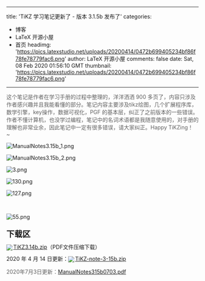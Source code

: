 
---
title: 'TiKZ 学习笔记更新了 - 版本 3.1.5b 发布了'
categories: 
 - 博客
 - LaTeX 开源小屋
 - 首页
headimg: 'https://pics.latexstudio.net/uploads/20200414/0472b699405234bf86f78fe78779fac6.png'
author: LaTeX 开源小屋
comments: false
date: Sat, 08 Feb 2020 01:56:10 GMT
thumbnail: 'https://pics.latexstudio.net/uploads/20200414/0472b699405234bf86f78fe78779fac6.png'
---

<div>   
<p>
                                                        </p><p><span style="color: rgb(97, 97, 97); font-family: -apple-system, BlinkMacSystemFont, "Segoe UI", Roboto, Ubuntu, "Helvetica Neue", Helvetica, Arial, "PingFang SC", "Hiragino Sans GB", "Microsoft YaHei UI", "Microsoft YaHei", "Source Han Sans CN", sans-serif; font-size: 14px; background-color: rgb(255, 255, 255);">这个笔记是作者在学习手册的过程中整理的，洋洋洒洒 900 多页了，内容只涉及作者感兴趣并且我能看懂的部分。笔记内容主要涉及tikz绘图，几个扩展程序库，数学引擎，key操作，数据可视化，PGF 的基本层，纠正了之前版本的一些错误。作者不懂计算机，也没学过编程，笔记中的名词术语都是我随意使用的，对手册的理解也非常业余，因此笔记中一定有很多错误，请大家纠正。Happy TiKZing！~  </span></p><p><span style="color: rgb(97, 97, 97); font-family: -apple-system, BlinkMacSystemFont, "Segoe UI", Roboto, Ubuntu, "Helvetica Neue", Helvetica, Arial, "PingFang SC", "Hiragino Sans GB", "Microsoft YaHei UI", "Microsoft YaHei", "Source Han Sans CN", sans-serif; font-size: 14px; background-color: rgb(255, 255, 255);"></span></p><p><img src="https://pics.latexstudio.net/uploads/20200414/0472b699405234bf86f78fe78779fac6.png" style title="ManualNotes3.15b_1.png" referrerpolicy="no-referrer"></p><p><img src="https://pics.latexstudio.net/uploads/20200414/31699083ed3fc3275b9bea9b74945a7c.png" style title="ManualNotes3.15b_2.png" referrerpolicy="no-referrer"></p><p><img src="https://latexstudio.net/uploads/20200208/9f61b1be383495a3d4c5396261217d30.png" title="3.png" style="white-space: normal;" referrerpolicy="no-referrer"><br></p><p><img src="https://www.latexstudio.net/uploads/20200208/ce837b3ea7f0a0f834b1d6bfcfd60aa9.png" style title="130.png" referrerpolicy="no-referrer"></p><p><img src="https://www.latexstudio.net/uploads/20200208/0c210b526479f910f3cdd28b2ba3aafe.png" style title="127.png" referrerpolicy="no-referrer"></p><p><br></p><p><img src="https://www.latexstudio.net/uploads/20200208/5e0eab361a1a1bac00b3bada44a44279.png" style title="55.png" referrerpolicy="no-referrer"></p><h2 style="line-height: 16px;">下载区</h2><p style="line-height: 16px;"><img style="vertical-align: middle; margin-right: 2px;" src="https://www.latexstudio.net/assets/addons/ueditor/dialogs/attachment/fileTypeImages/icon_rar.gif" referrerpolicy="no-referrer"><a href="https://www.latexstudio.net/uploads/20200208/6b0a4c71ed94249535badd9da4cc87df.zip" target="_blank" title="6b0a4c71ed94249535badd9da4cc87df.zip">TiKZ3.14b.zip</a>（PDF文件压缩下载）</p><p style="line-height: 16px;">2020 年 4 月 14 日更新：<img src="https://www.latexstudio.net/assets/addons/ueditor/dialogs/attachment/fileTypeImages/icon_rar.gif" style="vertical-align: middle; margin-right: 2px;" referrerpolicy="no-referrer"><a href="https://pics.latexstudio.net/uploads/20200414/13d6fec8b987e7c60e801b1e4fadd65a.zip" target="_blank" title="TiKZ-note-3-15b.zip">TiKZ-note-3-15b.zip</a></p><p><span style="color: rgb(97, 97, 97); font-family: -apple-system, BlinkMacSystemFont, "Segoe UI", Roboto, Ubuntu, "Helvetica Neue", Helvetica, Arial, "PingFang SC", "Hiragino Sans GB", "Microsoft YaHei UI", "Microsoft YaHei", "Source Han Sans CN", sans-serif; font-size: 14px; background-color: rgb(255, 255, 255);">2020年7月3日更新：<a href="https://www.latexstudio.net/uploads/20200703/ManualNotes315b0703.pdf" target="_blank">ManualNotes315b0703.pdf</a><br></span><br></p>                        <p></p>
                        <!-- E 正文 -->
                      
</div>
            